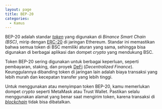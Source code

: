 ```yaml
---
layout: page
title: BEP-20
categories:
  - Kamus
---
```


BEP-20 adalah standar [*token*](https://rojocrypto.com/token) yang digunakan di *Binance Smart Chain (BSC)*, mirip dengan [ERC-20](https://rojocrypto.com/erc20) di jaringan Ethereum. Standar ini memastikan bahwa semua token di BSC memiliki aturan yang sama, sehingga bisa digunakan di berbagai aplikasi dan dompet *crypto* yang mendukung BSC.

Token BEP-20 sering digunakan untuk berbagai keperluan, seperti pembayaran, staking, dan proyek [DeFi](https://rojocrypto.com/defi) (*Decentralized Finance*). Keunggulannya dibanding token di jaringan lain adalah biaya transaksi yang lebih murah dan kecepatan transfer yang lebih tinggi.

Untuk menggunakan atau menyimpan token BEP-20, kamu memerlukan dompet *crypto* seperti MetaMask atau Trust Wallet. Pastikan selalu menggunakan alamat yang benar saat mengirim token, karena transaksi di [*blockchain*](https://rojocrypto.com/blockchain) tidak bisa dibatalkan.